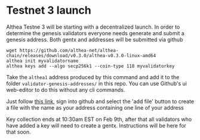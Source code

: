 # Testnet 3 launch

Althea Testne 3 will be starting with a decentralized launch. In order to determine the genesis validators everyone needs generate and submit a genesis address. Both gentx and addresses will be submitted via github

```
wget https://github.com/althea-net/althea-chain/releases/download/v0.3.0/althea-v0.3.0-linux-amd64
althea init myvalidatorname
althea keys add --algo secp256k1 --coin-type 118 myvalidatorkey
```

Take the `althea1` address produced by this command and add it to the folder `validator-genesis-addresses/` in this repo. You can use Github's ui web-editor to do this without any cli commands.

Just follow [this link](https://github.com/althea-net/althea-chain-docs/tree/main/validator-genesis-addresses), sign into github and select the 'add file' button to create a file with the name as your address containing one line of your address

Key collection ends at 10:30am EST on Feb 9th, after that all validators who have added a key will need to create a gentx. Instructions will be here for that soon.